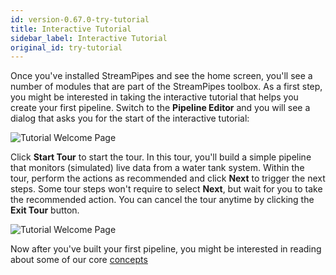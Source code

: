```yaml
---
id: version-0.67.0-try-tutorial
title: Interactive Tutorial
sidebar_label: Interactive Tutorial
original_id: try-tutorial
---
```


Once you've installed StreamPipes and see the home screen, you'll see a number of modules that are part of the StreamPipes toolbox.
As a first step, you might be interested in taking the interactive tutorial that helps you create your first pipeline.
Switch to the **Pipeline Editor** and you will see a dialog that asks you for the start of the interactive tutorial:

<img class="docs-image" src="/docs/img/01_try-tutorial/01_tutorial-welcome.png" alt="Tutorial Welcome Page">

Click **Start Tour** to start the tour. In this tour, you'll build a simple pipeline that monitors (simulated) live data from a water tank system.
Within the tour, perform the actions as recommended and click **Next** to trigger the next steps. Some tour steps won't require to select **Next**, but wait for you to take the recommended action.
You can cancel the tour anytime by clicking the **Exit Tour** button.

<img class="docs-image" src="/docs/img/01_try-tutorial/02_tutorial-process.png" alt="Tutorial Welcome Page">

Now after you've built your first pipeline, you might be interested in reading about some of our core [concepts]() 

